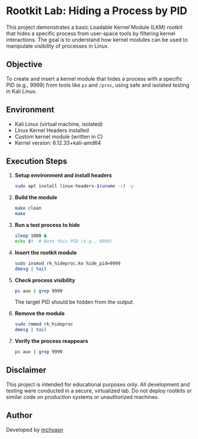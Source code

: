 # Rootkit Lab: Hiding a Process by PID

This project demonstrates a basic Loadable Kernel Module (LKM) rootkit that hides a specific process from user-space tools by filtering kernel interactions. The goal is to understand how kernel modules can be used to manipulate visibility of processes in Linux.

## Objective

To create and insert a kernel module that hides a process with a specific PID (e.g., 9999) from tools like `ps` and `/proc`, using safe and isolated testing in Kali Linux.

## Environment

- Kali Linux (virtual machine, isolated)
- Linux Kernel Headers installed
- Custom kernel module (written in C)
- Kernel version: 6.12.33+kali-amd64

## Execution Steps

1. **Setup environment and install headers**  
   ```bash
   sudo apt install linux-headers-$(uname -r) -y
   ```

2. **Build the module**  
   ```bash
   make clean
   make
   ```

3. **Run a test process to hide**  
   ```bash
   sleep 1000 &
   echo $!  # Note this PID (e.g., 9999)
   ```

4. **Insert the rootkit module**  
   ```bash
   sudo insmod rk_hideproc.ko hide_pid=9999
   dmesg | tail
   ```

5. **Check process visibility**  
   ```bash
   ps aux | grep 9999
   ```

   The target PID should be hidden from the output.

6. **Remove the module**  
   ```bash
   sudo rmmod rk_hideproc
   dmesg | tail
   ```

7. **Verify the process reappears**  
   ```bash
   ps aux | grep 9999
   ```

## Disclaimer

This project is intended for educational purposes only. All development and testing were conducted in a secure, virtualized lab. Do not deploy rootkits or similar code on production systems or unauthorized machines.

## Author

Developed by [mchyasn](https://github.com/mchyasn)
